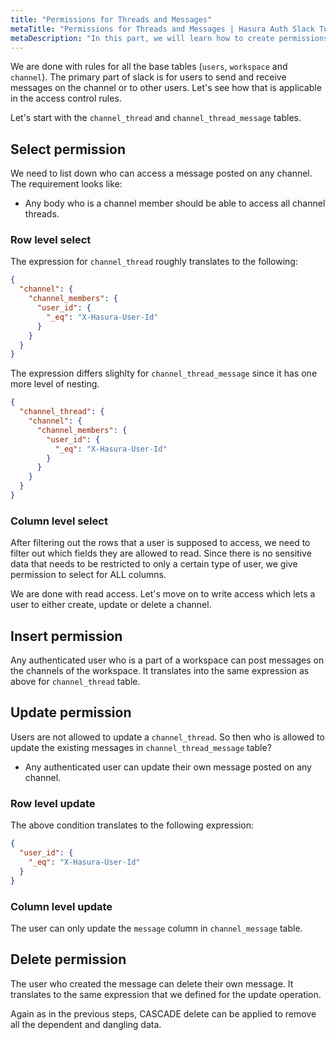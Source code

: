 ```yaml
---
title: "Permissions for Threads and Messages"
metaTitle: "Permissions for Threads and Messages | Hasura Auth Slack Tutorial"
metaDescription: "In this part, we will learn how to create permissions for threads and messages of the app"
---
```


We are done with rules for all the base tables (`users`, `workspace` and `channel`). The primary part of slack is for users to send and receive messages on the channel or to other users. Let's see how that is applicable in the access control rules.

Let's start with the `channel_thread` and `channel_thread_message` tables.

## Select permission

We need to list down who can access a message posted on any channel. The requirement looks like:

- Any body who is a channel member should be able to access all channel threads.

### Row level select

The expression for `channel_thread` roughly translates to the following:

```json
{
  "channel": {
    "channel_members": {
      "user_id": {
        "_eq": "X-Hasura-User-Id"
      }
    }
  }
}
```
The expression differs slighlty for `channel_thread_message` since it has one more level of nesting.

```json
{
  "channel_thread": {
    "channel": {
      "channel_members": {
        "user_id": {
          "_eq": "X-Hasura-User-Id"
        }
      }
    }
  }
}
```

### Column level select

After filtering out the rows that a user is supposed to access, we need to filter out which fields they are allowed to read. Since there is no sensitive data that needs to be restricted to only a certain type of user, we give permission to select for ALL columns.

We are done with read access. Let's move on to write access which lets a user to either create, update or delete a channel.

## Insert permission

Any authenticated user who is a part of a workspace can post messages on the channels of the workspace. It translates into the same expression as above for `channel_thread` table.

## Update permission

Users are not allowed to update a `channel_thread`.
So then who is allowed to update the existing messages in `channel_thread_message` table?

- Any authenticated user can update their own message posted on any channel.

### Row level update

The above condition translates to the following expression:

```json
{
  "user_id": {
    "_eq": "X-Hasura-User-Id"
  }
}
```

### Column level update

The user can only update the `message` column in `channel_message` table.

## Delete permission

The user who created the message can delete their own message. It translates to the same expression that we defined for the update operation.

Again as in the previous steps, CASCADE delete can be applied to remove all the dependent and dangling data.

